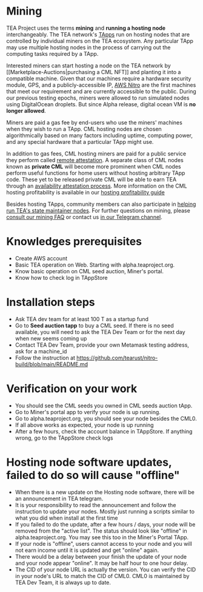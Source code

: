 # Mining

TEA Project uses the terms **mining** and **running a hosting node** interchangeably. The TEA network's [TApps](../_tapps/README.md) run on hosting nodes that are controlled by individual miners on the TEA ecosystem. Any particular TApp may use multiple hosting nodes in the process of carrying out the computing tasks required by a TApp.

Interested miners can start hosting a node on the TEA network by [[Marketplace-Auctions|purchasing a CML NFT]] and planting it into a compatible machine. Given that our machines require a hardware security module, GPS, and a publicly-accessible IP, [AWS Nitro](https://aws.amazon.com/ec2/nitro/) are the first machines that meet our requirement and are currently accessible to the public. During our previous testing epochs, miners were allowed to run simulated nodes using DigitalOcean droplets. But since Alpha release, digital ocean VM is **no longer allowed**.

Miners are paid a gas fee by end-users who use the miners' machines when they wish to run a TApp. CML hosting nodes are chosen algorithmically based on many factors including uptime, computing power, and any special hardware that a particular TApp might use. 

In addition to gas fees, CML hosting miners are paid for a public service they perform called [remote attestation](remote-attestation.md). A separate class of CML nodes known as **private CML** will become more prominent when CML nodes perform useful functions for home users without hosting arbitrary TApp code. These yet to be released private CML will be able to earn TEA through an [availability attestation process](availability-attestation.md). More information on the CML hosting profitability is available in our [hosting profitability guide](hosting_profitability.md)

Besides hosting TApps, community members can also participate in [helping run TEA's state maintainer nodes](state-maintainer-nodes.md). For further questions on mining, please [consult our mining FAQ](FAQ-Mining.md) or contact us [in our Telegram channel](https://t.me/teaprojectorg).

# Knowledges prerequisites

- Create AWS account
- Basic TEA operation on Web. Starting with alpha.teaproject.org. 
- Know basic operation on CML seed auction, Miner's portal.
- Know how to check log in TAppStore

# Installation steps

- Ask TEA dev team for at least 100 T as a startup fund
- Go to **Seed auction tapp** to buy a CML seed. If there is no seed available, you will need to ask the TEA Dev Team or for the next day when new seems coming up
- Contact TEA Dev Team, provide your own Metamask testing address, ask for  a machine_id
- Follow the instruction at https://github.com/tearust/nitro-build/blob/main/README.md

# Verification on your work
- You should see the CML seeds you owned in CML seeds auction tApp.
- Go to Miner's portal app to verify your node is up running.
- Go to alpha.teaproject.org, you should see your node besides the CML0. 
- If all above works as expected, your node is up running
- After a few hours, check the account balance in TAppStore.  If anything wrong, go to the TAppStore check logs

# Hosting node software updates, failed to do so will cause "offline"
- When there is a new update on the Hosting node software, there will be an announcement in TEA telegram. 
- It is your responsibility to read the announcement and follow the instruction to update your nodes. Mostly just running a scripts similar to what you did when install at the first time
- If you failed to do the update, after a few hours / days, your node will be removed from the "active list". The status should look like "offline" in alpha.teaproject.org. You may see this too in the Miner's Portal TApp. 
- If your node is "offline", users cannot access to your node and you will not earn income until it is updated and get  "online" again. 
- There would be a delay between your finish the update of your node and your node appear "online". It may be half hour to one hour delay.
- The CID of your node URL is actually the version. You can verify the CID in your node's URL to match the CID of CML0. CML0 is maintained by TEA Dev Team, it is always up to date.


